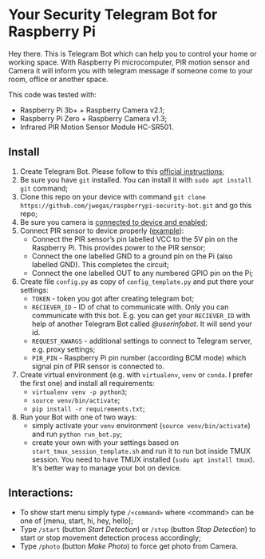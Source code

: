 # Your Security Telegram Bot for Raspberry Pi

Hey there. This is Telegram Bot which can help you to control your home or working space.
With Raspberry Pi microcomputer, PIR motion sensor and Camera it will inform you with telegram message if someone come to your room, office or another space.

This code was tested with:
* Raspberry Pi 3b+ + Raspberry Camera v2.1;
* Raspberry Pi Zero + Raspberry Camera v1.3;
* Infrared PIR Motion Sensor Module HC-SR501.

## Install

1. Create Telegram Bot. Please follow to this [official instructions](https://core.telegram.org/bots#6-botfather);
2. Be sure you have `git` installed. You can install it with `sudo apt install git` command;
3. Clone this repo on your device with command `git clone https://github.com/jwegas/raspberrypi-security-bot.git` and go this repo;
4. Be sure you camera is [connected to device and enabled](https://www.raspberrypi.org/documentation/configuration/camera.md);
5. Connect PIR sensor to device properly ([example](https://projects.raspberrypi.org/en/projects/parent-detector/1)):
    * Connect the PIR sensor’s pin labelled VCC to the 5V pin on the Raspberry Pi. This provides power to the PIR sensor;
    * Connect the one labelled GND to a ground pin on the Pi (also labelled GND). This completes the circuit;
    * Connect the one labelled OUT to any numbered GPIO pin on the Pi;
6. Create file `config.py` as copy of `config_template.py` and put there your settings:
    * `TOKEN` - token you got after creating telegram bot;
    * `RECIEVER_ID` - ID of chat to communicate with. Only you can communicate with this bot. E.g. you can get your `RECIEVER_ID` with help of another Telegram Bot called *@userinfobot*. It will send your id.
    * `REQUEST_KWARGS` - additional settings to connect to Telegram server, e.g. proxy settings;
    * `PIR_PIN` - Raspberry Pi pin number (according BCM mode) which signal pin of PIR sensor is connected to.
7. Create virtual environment (e.g. with `virtualenv`, `venv` or `conda`. I prefer the first one) and install all requirements:
    * `virtualenv venv -p python3`;
    * `source venv/bin/activate`;
    * `pip install -r requirements.txt`;
8. Run your Bot with one of two ways:
    * simply activate your `venv` environment (`source venv/bin/activate`) and run `python run_bot.py`;
    * create your own with your settings based on `start_tmux_session_template.sh` and run it to run bot inside TMUX session. You need to have TMUX installed (`sudo apt install tmux`). It's better way to manage your bot on device.

## Interactions:

* To show start menu simply type `/<command>` where \<command\> can be one of [menu, start, hi, hey, hello];
* Type `/start` (button *Start Detection*) or `/stop` (button *Stop Detection*) to start or stop movement detection process accordingly;
* Type `/photo` (button *Make Photo*) to force get photo from Camera.
